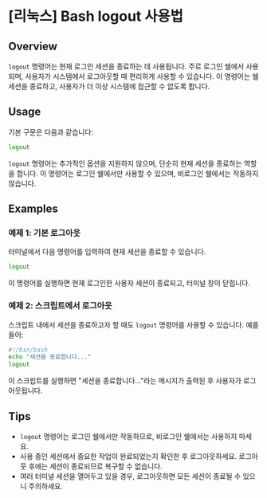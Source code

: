 # [리눅스] Bash logout 사용법

## Overview
`logout` 명령어는 현재 로그인 세션을 종료하는 데 사용됩니다. 주로 로그인 쉘에서 사용되며, 사용자가 시스템에서 로그아웃할 때 편리하게 사용할 수 있습니다. 이 명령어는 쉘 세션을 종료하고, 사용자가 더 이상 시스템에 접근할 수 없도록 합니다.

## Usage
기본 구문은 다음과 같습니다:

```bash
logout
```

`logout` 명령어는 추가적인 옵션을 지원하지 않으며, 단순히 현재 세션을 종료하는 역할을 합니다. 이 명령어는 로그인 쉘에서만 사용할 수 있으며, 비로그인 쉘에서는 작동하지 않습니다.

## Examples
### 예제 1: 기본 로그아웃
터미널에서 다음 명령어를 입력하여 현재 세션을 종료할 수 있습니다.

```bash
logout
```

이 명령어를 실행하면 현재 로그인한 사용자 세션이 종료되고, 터미널 창이 닫힙니다.

### 예제 2: 스크립트에서 로그아웃
스크립트 내에서 세션을 종료하고자 할 때도 `logout` 명령어를 사용할 수 있습니다. 예를 들어:

```bash
#!/bin/bash
echo "세션을 종료합니다..."
logout
```

이 스크립트를 실행하면 "세션을 종료합니다..."라는 메시지가 출력된 후 사용자가 로그아웃됩니다.

## Tips
- `logout` 명령어는 로그인 쉘에서만 작동하므로, 비로그인 쉘에서는 사용하지 마세요.
- 사용 중인 세션에서 중요한 작업이 완료되었는지 확인한 후 로그아웃하세요. 로그아웃 후에는 세션이 종료되므로 복구할 수 없습니다.
- 여러 터미널 세션을 열어두고 있을 경우, 로그아웃하면 모든 세션이 종료될 수 있으니 주의하세요.